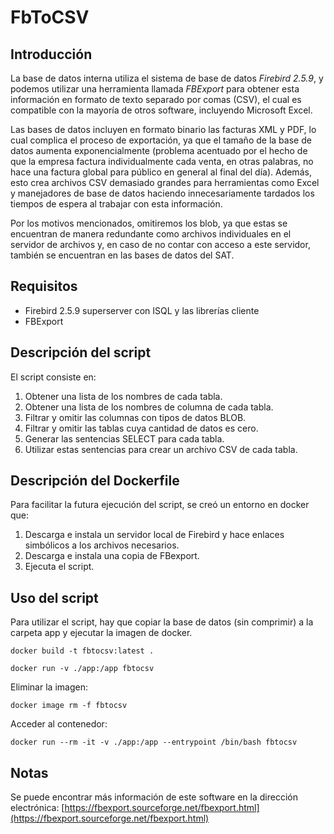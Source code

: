 # FbToCSV

## Introducción

La base de datos interna utiliza el sistema de base de datos _Firebird 2.5.9_, y podemos utilizar una herramienta llamada _FBExport_ para obtener esta información en formato de texto separado por comas (CSV), el cual es compatible con la mayoría de otros software, incluyendo Microsoft Excel.

Las bases de datos incluyen en formato binario las facturas XML y PDF, lo cual complica el proceso de exportación, ya que el tamaño de la base de datos aumenta exponencialmente (problema acentuado por el hecho de que la empresa factura individualmente cada venta, en otras palabras, no hace una factura global para público en general al final del día). Además, esto crea archivos CSV demasiado grandes para herramientas como Excel y manejadores de base de datos haciendo innecesariamente tardados los tiempos de espera al trabajar con esta información.

Por los motivos mencionados, omitiremos los blob, ya que estas se encuentran de manera redundante como archivos individuales en el servidor de archivos y, en caso de no contar con acceso a este servidor, también se encuentran en las bases de datos del SAT.

## Requisitos

- Firebird 2.5.9 superserver con ISQL y las librerías cliente
- FBExport

## Descripción del script

El script consiste en:

1. Obtener una lista de los nombres de cada tabla.
2. Obtener una lista de los nombres de columna de cada tabla.
3. Filtrar y omitir las columnas con tipos de datos BLOB.
4. Filtrar y omitir las tablas cuya cantidad de datos es cero.
5. Generar las sentencias SELECT para cada tabla.
6. Utilizar estas sentencias para crear un archivo CSV de cada tabla.

## Descripción del Dockerfile

Para facilitar la futura ejecución del script, se creó un entorno en docker que:

1. Descarga e instala un servidor local de Firebird y hace enlaces simbólicos a los archivos necesarios.
2. Descarga e instala una copia de FBexport.
3. Ejecuta el script.

## Uso del script

Para utilizar el script, hay que copiar la base de datos (sin comprimir) a la carpeta app y ejecutar la imagen de docker.

`docker build -t fbtocsv:latest .`

`docker run -v ./app:/app fbtocsv`

Eliminar la imagen:

`docker image rm -f fbtocsv`

Acceder al contenedor:

`docker run --rm -it -v ./app:/app --entrypoint /bin/bash fbtocsv`

## Notas

Se puede encontrar más información de este software en la dirección electrónica: [https://fbexport.sourceforge.net/fbexport.html](https://fbexport.sourceforge.net/fbexport.html)